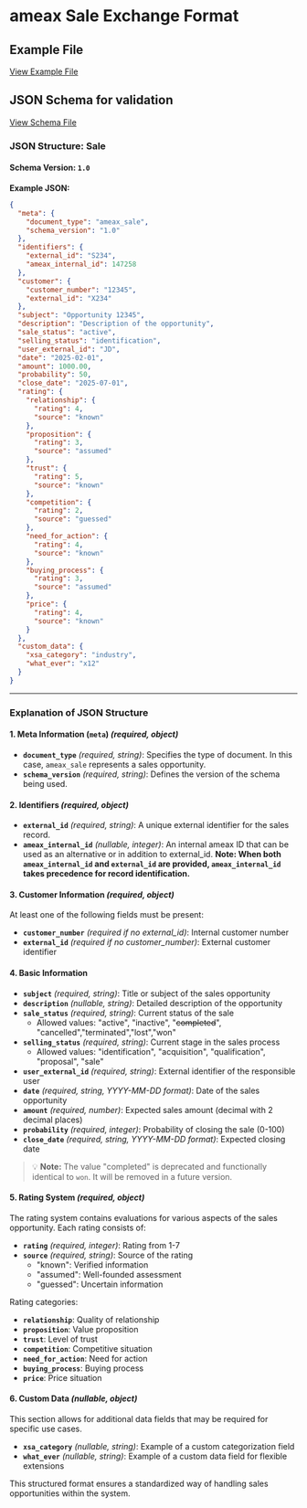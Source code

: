 # ameax Sale Exchange Format

## Example File
[View Example File](../examples/ameax_sale.json)

## JSON Schema for validation
[View Schema File](../schemas/ameax_sale.v1-0.schema.json)

### **JSON Structure: Sale**

#### **Schema Version:** `1.0`

**Example JSON:**
```json
{
  "meta": {
    "document_type": "ameax_sale",
    "schema_version": "1.0"
  },
  "identifiers": {
    "external_id": "S234",
    "ameax_internal_id": 147258
  },
  "customer": {
    "customer_number": "12345",
    "external_id": "X234"
  },
  "subject": "Opportunity 12345",
  "description": "Description of the opportunity",
  "sale_status": "active",
  "selling_status": "identification",
  "user_external_id": "JD",
  "date": "2025-02-01",
  "amount": 1000.00,
  "probability": 50,
  "close_date": "2025-07-01",
  "rating": {
    "relationship": {
      "rating": 4,
      "source": "known"
    },
    "proposition": {
      "rating": 3,
      "source": "assumed"
    },
    "trust": {
      "rating": 5,
      "source": "known"
    },
    "competition": {
      "rating": 2,
      "source": "guessed"
    },
    "need_for_action": {
      "rating": 4,
      "source": "known"
    },
    "buying_process": {
      "rating": 3,
      "source": "assumed"
    },
    "price": {
      "rating": 4,
      "source": "known"
    }
  },
  "custom_data": {
    "xsa_category": "industry",
    "what_ever": "x12"
  }
}
```

---

### **Explanation of JSON Structure**

#### **1. Meta Information (`meta`)** *(required, object)*
- **`document_type`** *(required, string)*: Specifies the type of document. In this case, `ameax_sale` represents a sales opportunity.
- **`schema_version`** *(required, string)*: Defines the version of the schema being used.

#### **2. Identifiers** *(required, object)*
- **`external_id`** *(required, string)*: A unique external identifier for the sales record.
- **`ameax_internal_id`** *(nullable, integer)*: An internal ameax ID that can be used as an alternative or in addition to external_id. **Note: When both `ameax_internal_id` and `external_id` are provided, `ameax_internal_id` takes precedence for record identification.**

#### **3. Customer Information** *(required, object)*
At least one of the following fields must be present:
- **`customer_number`** *(required if no external_id)*: Internal customer number
- **`external_id`** *(required if no customer_number)*: External customer identifier

#### **4. Basic Information**
- **`subject`** *(required, string)*: Title or subject of the sales opportunity
- **`description`** *(nullable, string)*: Detailed description of the opportunity
- **`sale_status`** *(required, string)*: Current status of the sale
  - Allowed values: "active", "inactive", "~~completed~~", "cancelled","terminated","lost","won"
- **`selling_status`** *(required, string)*: Current stage in the sales process
  - Allowed values: "identification", "acquisition", "qualification", "proposal", "sale"
- **`user_external_id`** *(required, string)*: External identifier of the responsible user
- **`date`** *(required, string, YYYY-MM-DD format)*: Date of the sales opportunity
- **`amount`** *(required, number)*: Expected sales amount (decimal with 2 decimal places)
- **`probability`** *(required, integer)*: Probability of closing the sale (0-100)
- **`close_date`** *(required, string, YYYY-MM-DD format)*: Expected closing date
> 💡 **Note:** The value "completed" is deprecated and functionally identical to `won`. It will be removed in a future version.

#### **5. Rating System** *(required, object)*
The rating system contains evaluations for various aspects of the sales opportunity. Each rating consists of:
- **`rating`** *(required, integer)*: Rating from 1-7
- **`source`** *(required, string)*: Source of the rating
  - "known": Verified information
  - "assumed": Well-founded assessment
  - "guessed": Uncertain information

Rating categories:
- **`relationship`**: Quality of relationship
- **`proposition`**: Value proposition
- **`trust`**: Level of trust
- **`competition`**: Competitive situation
- **`need_for_action`**: Need for action
- **`buying_process`**: Buying process
- **`price`**: Price situation

#### **6. Custom Data** *(nullable, object)*
This section allows for additional data fields that may be required for specific use cases.
- **`xsa_category`** *(nullable, string)*: Example of a custom categorization field
- **`what_ever`** *(nullable, string)*: Example of a custom data field for flexible extensions

This structured format ensures a standardized way of handling sales opportunities within the system. 